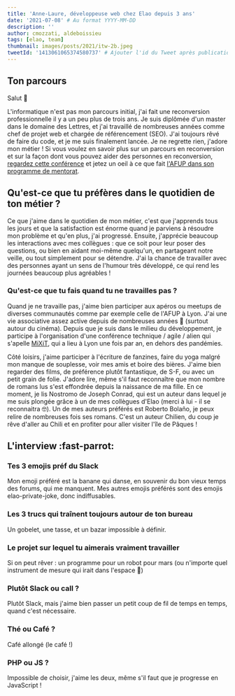 ```yaml
---
title: 'Anne-Laure, développeuse web chez Elao depuis 3 ans'
date: '2021-07-08' # Au format YYYY-MM-DD
description: ''
author: cmozzati, aldeboissieu
tags: [elao, team]
thumbnail: images/posts/2021/itw-2b.jpeg
tweetId: '1413061065374580737' # Ajouter l'id du Tweet après publication.
---
```


## Ton parcours

Salut 👋

L'informatique n'est pas mon parcours initial, j'ai fait une reconversion professionnelle il y a un peu plus de trois ans. Je suis diplômée d'un master dans le domaine des Lettres, et j'ai travaillé de nombreuses années comme chef de projet web et chargée de référencement (SEO). J'ai toujours rêvé de faire du code, et je me suis finalement lancée. Je ne regrette rien, j'adore mon métier ! Si vous voulez en savoir plus sur un parcours en reconversion et sur la façon dont vous pouvez aider des personnes en reconversion, [regardez cette conférence](https://www.youtube.com/watch?v=gW_TJ7kAu78&ab_channel=AFUPPHP) et jetez un oeil à ce que fait [l'AFUP dans son programme de mentorat](https://afup.org/p/1038-programme-mentorat). 

## Qu'est-ce que tu préfères dans le quotidien de ton métier ?

Ce que j'aime dans le quotidien de mon métier, c'est que j'apprends tous les jours et que la satisfaction est énorme quand je parviens à résoudre mon problème et qu'en plus, j'ai progressé.
Ensuite, j'apprécie beaucoup les interactions avec mes collègues : que ce soit pour leur poser des questions, ou bien en aidant moi-même quelqu'un, en partageant notre veille, ou tout simplement pour se détendre. J'ai la chance de travailler avec des personnes ayant un sens de l'humour très développé, ce qui rend les journées beaucoup plus agréables !

### Qu'est-ce que tu fais quand tu ne travailles pas ?

Quand je ne travaille pas, j'aime bien participer aux apéros ou meetups de diverses communautés comme par exemple celle de l'AFUP à Lyon. J'ai une vie associative assez active depuis de nombreuses années 👵 (surtout autour du cinéma). Depuis que je suis dans le milieu du développement, je participe à l'organisation d'une conférence technique / agile / alien qui s'apelle [MiXiT](https://mixitconf.org/), qui a lieu à Lyon une fois par an, en dehors des pandémies. 

Côté loisirs, j'aime participer à l'écriture de fanzines, faire du yoga malgré mon manque de souplesse, voir mes amis et boire des bières. J'aime bien regarder des films, de préférence plutôt fantastique, de S-F, ou avec un petit grain de folie. J'adore lire, même s'il faut reconnaître que mon nombre de romans lus s'est effondrée depuis la naissance de ma fille. En ce moment, je lis Nostromo de Joseph Conrad, qui est un auteur dans lequel je me suis plongée grâce à un de mes collègues d'Elao (merci à lui - il se reconnaitra 🤓). Un de mes auteurs préférés est Roberto Bolaño, je peux relire de nombreuses fois ses romans. C'est un auteur Chilien, du coup je rêve d'aller au Chili et en profiter pour aller visiter l'île de Pâques ! 

## L'interview :fast-parrot: 

### Tes 3 emojis préf du Slack
Mon emoji préféré est la banane qui danse, en souvenir du bon vieux temps des forums, qui me manquent. Mes autres emojis préférés sont des emojis elao-private-joke, donc indiffusables. 

### Les 3 trucs qui traînent toujours autour de ton bureau

Un gobelet, une tasse, et un bazar impossible à définir. 

### Le projet sur lequel tu aimerais vraiment travailler

Si on peut rêver : un programme pour un robot pour mars (ou n'importe quel instrument de mesure qui irait dans l'espace 🚀)

### Plutôt Slack ou call ?

Plutôt Slack, mais j'aime bien passer un petit coup de fil de temps en temps, quand c'est nécessaire. 

### Thé ou Café ?

Café allongé (le café !)

### PHP ou JS ?

Impossible de choisir, j'aime les deux, même s'il faut que je progresse en JavaScript !
